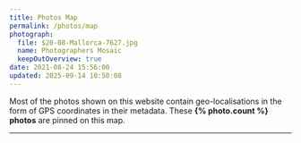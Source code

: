```yaml
---
title: Photos Map
permalink: /photos/map
photograph:
  file: $20-08-Mallorca-7627.jpg
  name: Photographers Mosaic
  keepOutOverview: true
date: 2021-08-24 15:56:00
updated: 2025-09-14 10:50:08
---
```


Most of the photos shown on this website contain geo-localisations in the form of GPS coordinates in their metadata. These **{% photo.count %} photos** are pinned on this map.

---
